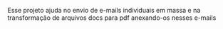 Esse projeto ajuda no envio de e-mails individuais em massa e na transformação de arquivos docs para pdf anexando-os nesses e-mails
